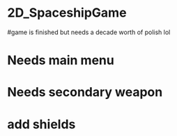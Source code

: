 # 2D_SpaceshipGame
#game is finished  but needs a decade worth of polish lol
# Needs main menu 
# Needs secondary weapon
# add shields
